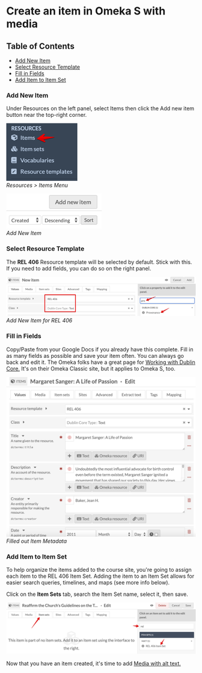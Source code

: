 # Create an item in Omeka S with media

## Table of Contents

- [Add New Item](#add-new-item)
- [Select Resource Template](#select-resource-template)
- [Fill in Fields](#fill-in-fields)
- [Add Item to Item Set](#add-item-to-item-set)

### Add New Item

Under Resources on the left panel, select Items then click the Add new item button near the top-right corner.

![items menu](../help_files/Items_Menu.png "Item Menu")  
*Resources > Items Menu*

![Add New Item](../help_files/Add_New_Item_Button.png "Add New Item")  
*Add New Item*

### Select Resource Template

The **REL 406** Resource template will be selected by default. Stick with this. If you need to add fields, you can do so on the right panel.

![Add New Item](../help_files/Add_Item_REL406.png "Add New Item for REL 406")  
*Add New Item for REL 406*

### Fill in Fields

Copy/Paste from your Google Docs if you already have this complete. Fill in as many fields as possible and save your item often. You can always go back and edit it. The Omeka folks have a great page for [Working with Dublin Core.](https://omeka.org/classic/docs/Content/Working_with_Dublin_Core/) It's on their Omeka Classic site, but it applies to Omeka S, too.

![Item Metadata](../help_files/Add_Item_Full_REL406.png "Item Metadata")  
*Filled out Item Metadata*

### Add Item to Item Set

To help organize the items added to the course site, you're going to assign each item to the REL 406 Item Set. Adding the item to an Item Set allows for easier search queries, timelines, and maps (see more info below).

Click on the **Item Sets** tab, search the Item Set name, select it, then save.

![Add to Item Set](../help_files/Item_Set_Add1.png "Add Item to Item Set")

Now that you have an item created, it's time to add [Media with alt text.](Add_Alt_Text_Media.md)

